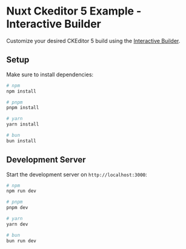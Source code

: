 # Nuxt Ckeditor 5 Example - Interactive Builder

Customize your desired CKEditor 5 build using the [Interactive Builder](https://ckeditor.com/ckeditor-5/builder/).

## Setup

Make sure to install dependencies:

```bash
# npm
npm install

# pnpm
pnpm install

# yarn
yarn install

# bun
bun install
```

## Development Server

Start the development server on `http://localhost:3000`:

```bash
# npm
npm run dev

# pnpm
pnpm dev

# yarn
yarn dev

# bun
bun run dev
```